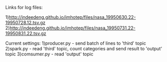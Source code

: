 Links for log files:

1)http://indeedeng.github.io/imhotep/files/nasa_19950630.22-19950728.12.tsv.gz
2)http://indeedeng.github.io/imhotep/files/nasa_19950731.22-19950831.22.tsv.gz

Current settings:
1)producer.py - send batch of lines to 'third' topic
2)spark.py - read 'third' topic, count categories and send result to 'output' topic
3)comsumer.py - read 'output' topic
